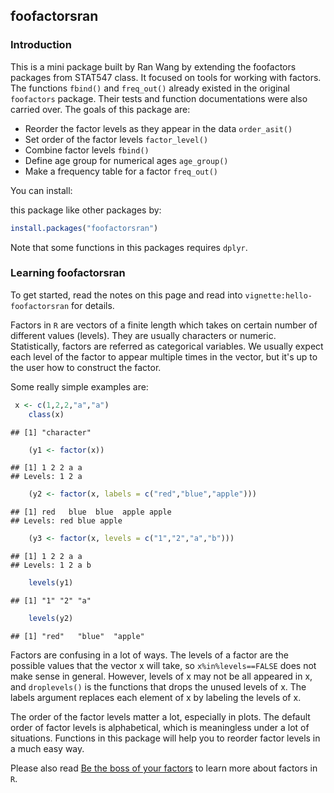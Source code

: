 foofactorsran
-------------

### Introduction

This is a mini package built by Ran Wang by extending the foofactors packages from STAT547 class. It focused on tools for working with factors. The functions `fbind()` and `freq_out()` already existed in the original `foofactors` package. Their tests and function documentations were also carried over. The goals of this package are:

-   Reorder the factor levels as they appear in the data `order_asit()`
-   Set order of the factor levels `factor_level()`
-   Combine factor levels `fbind()`
-   Define age group for numerical ages `age_group()`
-   Make a frequency table for a factor `freq_out()`

You can install:

this package like other packages by:

``` r
install.packages("foofactorsran")
```

Note that some functions in this packages requires `dplyr`.

### Learning foofactorsran

To get started, read the notes on this page and read into `vignette:hello-foofactorsran` for details.

Factors in `R` are vectors of a finite length which takes on certain number of different values (levels). They are usually characters or numeric. Statistically, factors are referred as categorical variables. We usually expect each level of the factor to appear multiple times in the vector, but it's up to the user how to construct the factor.

Some really simple examples are:

``` r
 x <- c(1,2,2,"a","a")
    class(x)
```

    ## [1] "character"

``` r
    (y1 <- factor(x))
```

    ## [1] 1 2 2 a a
    ## Levels: 1 2 a

``` r
    (y2 <- factor(x, labels = c("red","blue","apple")))
```

    ## [1] red   blue  blue  apple apple
    ## Levels: red blue apple

``` r
    (y3 <- factor(x, levels = c("1","2","a","b")))
```

    ## [1] 1 2 2 a a
    ## Levels: 1 2 a b

``` r
    levels(y1)
```

    ## [1] "1" "2" "a"

``` r
    levels(y2)
```

    ## [1] "red"   "blue"  "apple"

Factors are confusing in a lot of ways. The levels of a factor are the possible values that the vector x will take, so `x%in%levels==FALSE` does not make sense in general. However, levels of x may not be all appeared in x, and `droplevels()` is the functions that drops the unused levels of x. The labels argument replaces each element of x by labeling the levels of x.

The order of the factor levels matter a lot, especially in plots. The default order of factor levels is alphabetical, which is meaningless under a lot of situations. Functions in this package will help you to reorder factor levels in a much easy way.

Please also read [Be the boss of your factors](http://stat545-ubc.github.io/block014_factors.html) to learn more about factors in `R`.
